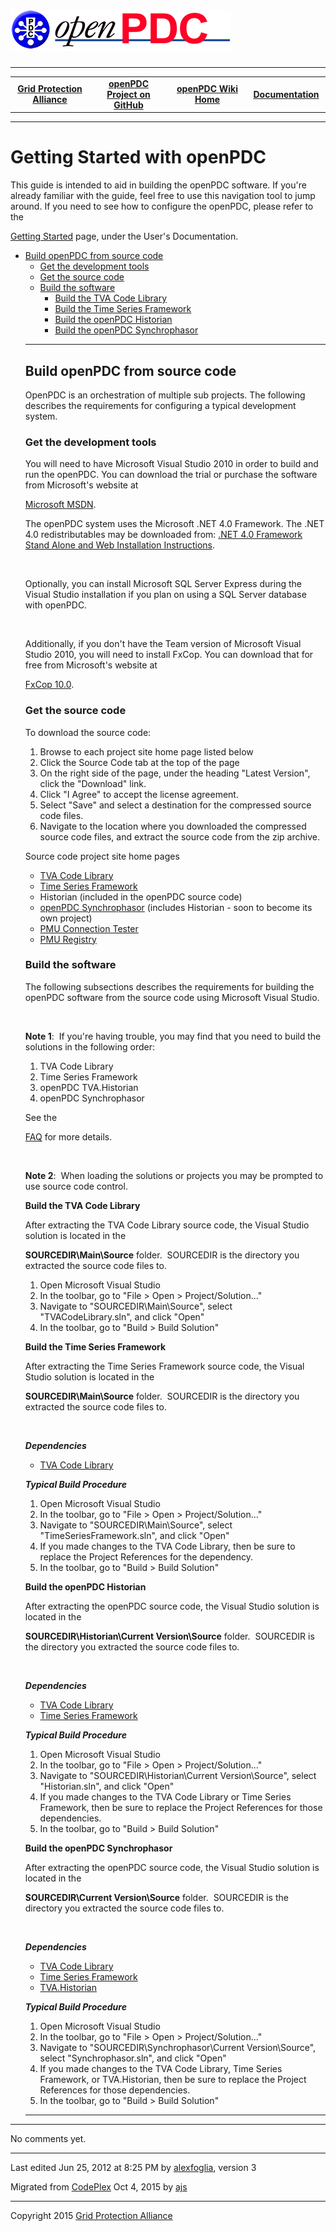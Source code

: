

<html lang="en" xmlns="http://www.w3.org/1999/xhtml">

<head>

<meta charset="utf-8" />

<title>Developers Getting Started</title>



<!--HtmlToGmd.Head-->



<!--/HtmlToGmd.Head-->

</head>

<body>

<h1><a href="https://github.com/GridProtectionAlliance/openPDC/tree/master/Source/Documentation/wiki/openPDC_Home.md"><img src="https://github.com/GridProtectionAlliance/openPDC/blob/master/Source/Documentation/wiki/openPDC_Logo.png" alt="The Open Source Phasor Data Concentrator" /></a></h1>

<hr />

<!--HtmlToGmd.Body-->

<div id="NavigationMenu">

<table style="width: 100%; border-collapse: collapse; border: 0px solid gray;">

<tr>

<td style="width: 25%; text-align:center;"><b><a href="http://www.gridprotectionalliance.org">Grid Protection Alliance</a></b></td>

<td style="width: 25%; text-align:center;"><b><a href="https://github.com/GridProtectionAlliance/openPDC">openPDC Project on GitHub</a></b></td>

<td style="width: 25%; text-align:center;"><b><a href="https://github.com/GridProtectionAlliance/openPDC/tree/master/Documentation/wiki/openPDC_Home.md">openPDC Wiki Home</a></b></td>

<td style="width: 25%; text-align:center;"><b><a href="https://github.com/GridProtectionAlliance/openPDC/tree/master/Documentation/wiki/openPDC_Documentation_Home.md">Documentation</a></b></td>

</tr>

</table>

</div>

<hr />

<!--/HtmlToGmd.Body-->



<div class="WikiContent">

<h1>Getting Started with openPDC</h1>

<div class="wikidoc">This guide is intended to aid in building the openPDC software. If you're already familiar with the guide, feel free to use this navigation tool to jump around. If you need to see how to configure the openPDC, please refer to the

<a href="https://github.com/GridProtectionAlliance/openPDC/tree/master/Source/Documentation/wiki/Getting_Started.md">Getting Started</a> page, under the User's Documentation.<br>

<ul>

<li><a href="https://github.com/GridProtectionAlliance/openPDC/tree/master/Source/Documentation/wiki/Developers_Getting_Started.md#openpdc_developers">Build openPDC from source code</a>

<ul>

<li><a href="https://github.com/GridProtectionAlliance/openPDC/tree/master/Source/Documentation/wiki/Developers_Getting_Started.md#get_dev_tools">Get the development tools</a>

</li><li><a href="https://github.com/GridProtectionAlliance/openPDC/tree/master/Source/Documentation/wiki/Developers_Getting_Started.md#get_source_code">Get the source code</a>

</li><li><a href="https://github.com/GridProtectionAlliance/openPDC/tree/master/Source/Documentation/wiki/Developers_Getting_Started.md#build_software">Build the software</a>

<ul>

<li><a href="https://github.com/GridProtectionAlliance/openPDC/tree/master/Source/Documentation/wiki/Developers_Getting_Started.md#build_tvacodelibrary">Build the TVA Code Library</a>

</li><li><a href="https://github.com/GridProtectionAlliance/openPDC/tree/master/Source/Documentation/wiki/Developers_Getting_Started.md#build_timeseriesframework">Build the Time Series Framework</a>

</li><li><a href="https://github.com/GridProtectionAlliance/openPDC/tree/master/Source/Documentation/wiki/Developers_Getting_Started.md#build_historian">Build the openPDC Historian</a>

</li><li><a href="https://github.com/GridProtectionAlliance/openPDC/tree/master/Source/Documentation/wiki/Developers_Getting_Started.md#build_synchrophasor">Build the openPDC Synchrophasor</a>

</li></ul>

</li></ul>

</li></ul>

</div>

<ol>

<hr />

<h2><a name="openpdc_developers"></a>Build openPDC from source code</h2>

<p>OpenPDC is an orchestration of multiple sub projects. The following describes the requirements for configuring a typical development system.</p>

<h3><a name="get_dev_tools"></a>Get the development tools</h3>

<p>You will need to have Microsoft Visual Studio 2010 in order to build and run the openPDC. You can download the trial or purchase the software from Microsoft's website at

<a href="http://msdn.microsoft.com/">Microsoft MSDN</a>.</p>

<p>The openPDC system uses the Microsoft .NET 4.0 Framework. The .NET 4.0 redistributables may be downloaded from:&nbsp;<a href="http://msdn.microsoft.com/en-us/library/5a4x27ek.aspx">.NET 4.0 Framework Stand Alone and Web Installation Instructions</a>.<br>

&nbsp;<br>

Optionally, you can install Microsoft SQL Server Express during the Visual Studio installation if you plan on using a SQL Server database with openPDC.<br>

&nbsp;<br>

Additionally, if you don't have the Team version of Microsoft Visual Studio 2010, you will need to install FxCop. You can download that for free from Microsoft's website at

<a href="http://www.microsoft.com/downloads/en/details.aspx?FamilyID=917023f6-d5b7-41bb-bbc0-411a7d66cf3c&displaylang=en">

FxCop 10.0</a>.</p>

<h3><a name="get_source_code"></a>Get the source code</h3>

<p>To download the source code:</p>

<ol>

<li>Browse to each project site home page listed below </li><li>Click the Source Code tab at the top of the page </li><li>On the right side of the page, under the heading &quot;Latest Version&quot;, click the &quot;Download&quot; link.

</li><li>Click &quot;I Agree&quot; to accept the license agreement. </li><li>Select &quot;Save&quot; and select a destination for the compressed source code files.

</li><li>Navigate to the location where you downloaded the compressed source code files, and extract the source code from the zip archive.

</li></ol>

<p>Source code project site home pages</p>

<ul>

<li><a href="http://tvacodelibrary.codeplex.com">TVA Code Library</a> </li><li><a href="http://timeseriesframework.codeplex.com">Time Series Framework</a> </li><li>Historian (included in the openPDC source code) </li><li><a href="https://github.com/GridProtectionAlliance/openPDC/tree/master/Source/Documentation/wiki/openPDC_Home.md">openPDC Synchrophasor</a> (includes Historian - soon to become its own project)

</li><li><a href="http://pmuconnectiontester.codeplex.com">PMU Connection Tester</a> </li><li><a href="http://pmuregistry.codeplex.com">PMU Registry</a> </li></ul>

<h3><a name="build_software"></a>Build the software</h3>

<p>The following subsections describes the requirements for building the openPDC software from the source code using Microsoft Visual Studio.<br>

&nbsp;<br>

<strong>Note 1</strong>:&nbsp; If you're having trouble, you may find that you need to build the solutions in the following order:</p>

<ol>

<li>TVA Code Library </li><li>Time Series Framework </li><li>openPDC TVA.Historian </li><li>openPDC Synchrophasor </li></ol>

<p>See the <a href="https://github.com/GridProtectionAlliance/openPDC/tree/master/Source/Documentation/wiki/Getting_Started.md#trouble_building_solution">

FAQ</a> for more details.<br>

&nbsp;<br>

<strong>Note 2</strong>:&nbsp; When loading the solutions or projects you may be prompted to use source code control.</p>

<p><strong><a name="build_tvacodelibrary"></a>Build the TVA Code Library</strong></p>

<p>After extracting the TVA Code Library source code, the Visual Studio solution is located in the

<strong>SOURCEDIR\Main\Source</strong> folder.&nbsp;&nbsp;SOURCEDIR is the directory you extracted the source code files to.</p>

<ol>

<li>Open Microsoft Visual Studio </li><li>In the toolbar, go to &quot;File &gt; Open &gt; Project/Solution...&quot; </li><li>Navigate to &quot;SOURCEDIR\Main\Source&quot;, select &quot;TVACodeLibrary.sln&quot;, and click &quot;Open&quot;

</li><li>In the toolbar, go to &quot;Build &gt; Build Solution&quot; </li></ol>

<p><strong><a name="build_timeseriesframework"></a>Build the Time Series Framework</strong></p>

<p>After extracting the Time Series Framework source code, the Visual Studio solution is located in the

<strong>SOURCEDIR\Main\Source</strong> folder.&nbsp; SOURCEDIR is the directory you extracted the source code files to.<br>

&nbsp;<br>

<em><strong>Dependencies</strong></em></p>

<ul>

<li><a href="http://tvacodelibrary.codeplex.com">TVA Code Library</a> </li></ul>

<p><em><strong>Typical Build Procedure</strong></em></p>

<ol>

<li>Open Microsoft Visual Studio </li><li>In the toolbar, go to &quot;File &gt; Open &gt; Project/Solution...&quot; </li><li>Navigate to &quot;SOURCEDIR\Main\Source&quot;, select &quot;TimeSeriesFramework.sln&quot;, and click &quot;Open&quot;

</li><li>If you made changes to the TVA Code Library, then be sure to replace the Project References for the dependency.

</li><li>In the toolbar, go to &quot;Build &gt; Build Solution&quot; </li></ol>

<p><strong><a name="build_historian"></a>Build the openPDC Historian</strong></p>

<p>After extracting the openPDC source code, the Visual Studio solution is located in the

<strong>SOURCEDIR\Historian\Current Version\Source</strong> folder.&nbsp;&nbsp;SOURCEDIR is the directory&nbsp;you extracted the source code files to.<br>

&nbsp;<br>

<em><strong>Dependencies</strong></em></p>

<ul>

<li><a href="http://tvacodelibrary.codeplex.com">TVA Code Library</a> </li><li><a href="http://timeseriesframework.codeplex.com">Time Series Framework</a> </li></ul>

<p><em><strong>Typical Build Procedure</strong></em></p>

<ol>

<li>Open Microsoft Visual Studio </li><li>In the toolbar, go to &quot;File &gt; Open &gt; Project/Solution...&quot; </li><li>Navigate to &quot;SOURCEDIR\Historian\Current Version\Source&quot;, select &quot;Historian.sln&quot;, and click &quot;Open&quot;

</li><li>If you made changes to the TVA Code Library or Time Series Framework, then be sure to replace the Project References for those dependencies.

</li><li>In the toolbar, go to &quot;Build &gt; Build Solution&quot; </li></ol>

<p><strong><a name="build_synchrophasor"></a>Build the openPDC Synchrophasor</strong></p>

<p>After extracting the openPDC source code, the Visual Studio solution is located in the

<strong>SOURCEDIR\Current Version\Source</strong> folder.&nbsp; SOURCEDIR is the directory you extracted the source code files to.<br>

&nbsp;<br>

<em><strong>Dependencies</strong></em></p>

<ul>

<li><a href="http://tvacodelibrary.codeplex.com">TVA Code Library</a> </li><li><a href="http://timeseriesframework.codeplex.com">Time Series Framework</a> </li><li><a href="https://github.com/GridProtectionAlliance/openPDC/tree/master/Source/Documentation/wiki/openPDC_Home.md">TVA.Historian</a> </li></ul>

<p><em><strong>Typical Build Procedure</strong></em></p>

<ol>

<li>Open Microsoft Visual Studio </li><li>In the toolbar, go to &quot;File &gt; Open &gt; Project/Solution...&quot; </li><li>Navigate to &quot;SOURCEDIR\Synchrophasor\Current Version\Source&quot;, select &quot;Synchrophasor.sln&quot;, and click &quot;Open&quot;

</li><li>If you made changes to the TVA Code Library, Time Series Framework, or TVA.Historian, then be sure to replace the Project References for those dependencies.

</li><li>In the toolbar, go to &quot;Build &gt; Build Solution&quot; </li></ol>

<hr>

</li></ol>

</div>

<hr />

<div class="WikiComments">

<div id="wikiCommentsEmpty">No comments yet.<br></div>

</div>

<div id="footer">

<hr />

Last edited <span class="smartDate" title="6/25/2012 8:25:00 PM" LocalTimeTicks="1340681100">Jun 25, 2012 at 8:25 PM</span> by <a id="wikiEditByLink" href="https://github.com/GridProtectionAlliance/openPDC/tree/master/Source/Documentation/wiki/Contributors/alexfoglia.md">alexfoglia</a>, version 3<br />

Migrated from <a href="http://openpdc.codeplex.com/wikipage?title=Getting%20Started%20%28Developers%29">CodePlex</a> Oct 4, 2015 by <a href="https://github.com/GridProtectionAlliance/openPDC/tree/master/Source/Documentation/wiki/Contributors/ajstadlin.md">ajs</a>

</div>



<!--HtmlToGmd.Foot-->

<div id="copyright">

<hr />

Copyright 2015 <a href="http://www.gridprotectionoalliance.org">Grid Protection Alliance</a>

</div>

<!--/HtmlToGmd.Foot-->

</body>

</html>


